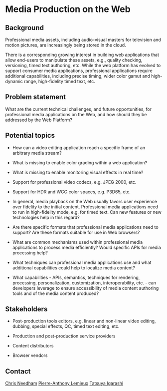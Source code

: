 Media Production on the Web
===========================

Background
----------

Professional media assets, including audio-visual masters for television and motion pictures, are increasingly being stored in the cloud.

There is a corresponding growing interest in building web applications that allow end-users to manipulate these assets, e.g., quality checking, versioning, timed text authoring, etc.
While the web platform has evolved to support consumer media applications, professional applications require additional capabilities, including precise timing, wider color gamut and high-dynamic range, high-fidelity timed text, etc.

Problem statement
-----------------

What are the current technical challenges, and future opportunities, for professional media applications on the Web, and how should they be addressed by the Web Platform?

Potential topics
----------------

* How can a video editing application reach a specific frame of an arbitrary media stream?

* What is missing to enable color grading within a web application?

* What is missing to enable monitoring visual effects in real time?

* Support for professional video codecs, e.g. JPEG 2000, etc.

* Support for HDR and WCG color spaces, e.g. P3D65, etc.

* In general, media playback on the Web usually favors user experience over fidelity to the initial content. Professional media applications need to run in high-fidelity mode, e.g. for timed text. Can new features or new technologies help in this regard?

* Are there specific formats that professional media applications need to support? Are these formats suitable for use in Web browsers?

* What are common mechanisms used within professional media applications to process media efficiently? Would specific APIs for media processing help?

* What techniques can professional media applications use and what additional capabilities could help to localize media content?

* What capabilities - APIs, semantics, techniques for rendering, processing, personalization, customization, interoperability, etc. - can developers leverage to ensure accessibility of media content authoring tools and of the media content produced?

Stakeholders
------------

* Post-production tools editors, e.g. linear and non-linear video editing, dubbing, special effects, QC, timed text editing, etc.

* Production and post-production service providers

* Content distributors

* Browser vendors

Contact
-------

[Chris Needham](chris.needham@bbc.co.uk)
[Pierre-Anthony Lemieux](pal@sandflow.com)
[Tatsuya Igarashi](Tatsuya.Igarashi@sony.com)
